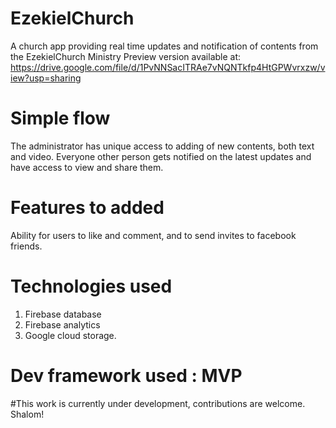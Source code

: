 # EzekielChurch
A church app providing real time updates and notification of contents from the EzekielChurch Ministry
Preview version available at: https://drive.google.com/file/d/1PvNNSacITRAe7vNQNTkfp4HtGPWvrxzw/view?usp=sharing

# Simple flow
The administrator has unique access to adding of new contents, both text and video. Everyone other person gets notified on the latest updates and have access to view and share them.

# Features to added
Ability for users to like and comment, and to send invites to facebook friends.

# Technologies used
1. Firebase database
2. Firebase analytics
3. Google cloud storage.

# Dev framework used : MVP

#This work is currently under development, contributions are welcome. 
Shalom!

